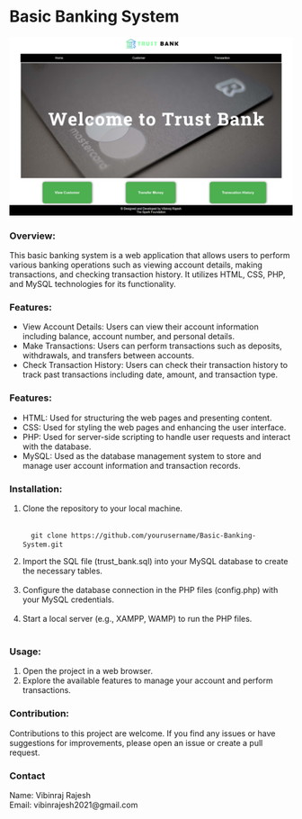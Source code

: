 # Basic Banking System

![Banner](https://github.com/VibinrajRajesh/Basic-Banking-System/blob/main/Bank%20Banner.png)

<h3><b>Overview:</b></h3>
<p>This basic banking system is a web application that allows users to perform various banking operations such as viewing account details, making transactions, and checking transaction history. It utilizes HTML, CSS, PHP, and MySQL technologies for its functionality.</p>

<h3><b>Features:</b></h3>
<ul>
  <li>View Account Details: Users can view their account information including balance, account number, and personal details.</li>
  <li>Make Transactions: Users can perform transactions such as deposits, withdrawals, and transfers between accounts.</li>
  <li>Check Transaction History: Users can check their transaction history to track past transactions including date, amount, and transaction type.</li>
</ul>

<h3><b>Features:</b></h3>
<ul>
  <li>HTML: Used for structuring the web pages and presenting content.</li>
  <li>CSS: Used for styling the web pages and enhancing the user interface.</li>
  <li>PHP: Used for server-side scripting to handle user requests and interact with the database.</li>
  <li>MySQL: Used as the database management system to store and manage user account information and transaction records.</li>
</ul>

<h3><b>Installation:</b></h3>
<ol>
  <li>Clone the repository to your local machine.</li><br>

  ```
    git clone https://github.com/yourusername/Basic-Banking-System.git
  ```
  
  <li>Import the SQL file (trust_bank.sql) into your MySQL database to create the necessary tables.</li><br>
  <li>Configure the database connection in the PHP files (config.php) with your MySQL credentials.</li><br>
  <li>Start a local server (e.g., XAMPP, WAMP) to run the PHP files.</li><br>
</ol>

<h3><b>Usage:</b></h3>
<ol>
  <li>Open the project in a web browser.</li>
  <li>Explore the available features to manage your account and perform transactions.</li>
</ol>

<h3><b>Contribution:</b></h3>
<p>Contributions to this project are welcome. If you find any issues or have suggestions for improvements, please open an issue or create a pull request.</p>

<h3>Contact</h3>
Name: Vibinraj Rajesh<br>
Email: vibinrajesh2021@gmail.com
